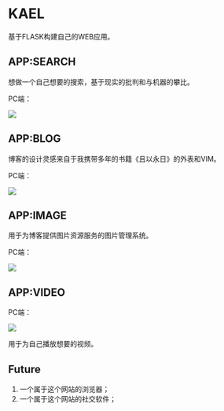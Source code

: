 # KAEL

基于FLASK构建自己的WEB应用。

## APP:SEARCH

想做一个自己想要的搜索，基于现实的批判和与机器的攀比。

PC端：

![](http://serv_pro:3000/zswj123/reborn/raw/master/reborn/static/search/pc_search.png)

## APP:BLOG

博客的设计灵感来自于我携带多年的书籍《且以永日》的外表和VIM。

PC端：

![](http://serv_pro:3000/zswj123/reborn/raw/master/reborn/static/blog/pc_blog.png)

## APP:IMAGE

用于为博客提供图片资源服务的图片管理系统。

PC端：

![](http://serv_pro:3000/zswj123/reborn/raw/master/reborn/static/image/pc_image.png)

## APP:VIDEO

PC端：

![](http://serv_pro:3000/zswj123/reborn/raw/master/reborn/static/video/pc_video.png)

用于为自己播放想要的视频。

## Future

1. 一个属于这个网站的浏览器；
2. 一个属于这个网站的社交软件；